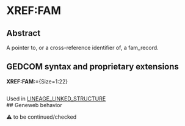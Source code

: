 ﻿# XREF:FAM
## Abstract
A pointer to, or a cross-reference identifier of, a fam_record.


## GEDCOM syntax and proprietary extensions

**XREF:FAM**:={Size=1:22}
<pre>
</pre>
Used in <a href=Ged.LINEAGE_LINKED_STRUCTURE.md>LINEAGE_LINKED_STRUCTURE</a><br />## Geneweb behavior


:warning: to be continued/checked

